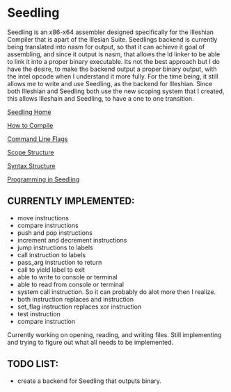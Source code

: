 # Seedling

Seedling is an x86-x64 assembler designed specifically for the Illeshian Compiler that is apart of the Illesian Suite. 
Seedlings backend is currently being translated into nasm for output, so that it can achieve it goal of assembling, and 
since it output is nasm, that allows the ld linker to be able to link it into a proper binary executable. Its not the best
approach but I do have the desire, to make the backend output a proper binary output, with the intel opcode when I understand it
more fully. For the time being, it still allows me to write and use Seedling, as the backend for Illeshian. Since both Illeshian
and Seedling both use the new scoping system that I created, this allows Illeshain and Seedling, to have a one to one transition.

[Seedling Home](https://github.com/ravenleeblack/Seedling/wiki)

[How to Compile](https://github.com/ravenleeblack/Seedling/wiki/How-to-Compile)

[Command Line Flags](https://github.com/ravenleeblack/Seedling/wiki/Command-Line-Flags)

[Scope Structure](https://github.com/ravenleeblack/Seedling/wiki/Scope-Structure)

[Syntax Structure](https://github.com/ravenleeblack/Seedling/wiki/Syntax-Structure)

[Programming in Seedling](https://github.com/ravenleeblack/Seedling/wiki/Programming-in-Seedling)

## CURRENTLY IMPLEMENTED:
- move instructions 
- compare instructions
- push and pop instructions
- increment and decrement instructions
- jump instructions to labels
- call instruction to labels
- pass_arg instruction to return
- call to yield label to exit
- able to write to console or terminal
- able to read from console or terminal
- system call instruction. So it can probably do alot more then I realize.
- both instruction replaces and instruction
- set_flag instruction replaces xor instruction
- test instruction
- compare instruction

Currently working on opening, reading, and writing files. 
Still implementing and trying to figure out what all needs to be implemented. 

## TODO LIST:
- create a backend for Seedling that outputs binary.


